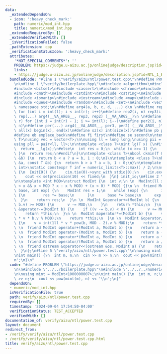 ```yaml
---
data:
  _extendedDependsOn:
  - icon: ':heavy_check_mark:'
    path: numeric/mod_int.hpp
    title: numeric/mod_int.hpp
  _extendedRequiredBy: []
  _extendedVerifiedWith: []
  _isVerificationFailed: false
  _pathExtension: cpp
  _verificationStatusIcon: ':heavy_check_mark:'
  attributes:
    '*NOT_SPECIAL_COMMENTS*': ''
    PROBLEM: https://judge.u-aizu.ac.jp/onlinejudge/description.jsp?id=NTL_1_B
    links:
    - https://judge.u-aizu.ac.jp/onlinejudge/description.jsp?id=NTL_1_B
  bundledCode: "#line 1 \"verify/aizu/ntl/power.test.cpp\"\n#define PROBLEM \"https://judge.u-aizu.ac.jp/onlinejudge/description.jsp?id=NTL_1_B\"\
    \n\n#line 1 \"verify/boilerplate.hpp\"\n#include <algorithm>\n#include <array>\n\
    #include <bitset>\n#include <cassert>\n#include <chrono>\n#include <climits>\n\
    #include <cmath>\n#include <cstdint>\n#include <cstring>\n#include <functional>\n\
    #include <iomanip>\n#include <iostream>\n#include <map>\n#include <numeric>\n\
    #include <queue>\n#include <random>\n#include <set>\n#include <vector>\n\nusing\
    \ namespace std;\n\n#define arg4(a, b, c, d, ...) d\n \n#define rep3(i, l, r)\
    \ for (int i = int(l); i < int(r); i++)\n#define rep2(i, n) rep3(i, 0, n)\n#define\
    \ rep(...) arg4(__VA_ARGS__, rep3, rep2) (__VA_ARGS__)\n \n#define per3(i, l,\
    \ r) for (int i = int(r) - 1; i >= int(l); i--)\n#define per2(i, n) per3(i, 0,\
    \ n)\n#define per(...) arg4(__VA_ARGS__, per3, per2) (__VA_ARGS__)\n\n#define\
    \ all(x) begin(x), end(x)\n#define sz(x) int(size(x))\n#define pb push_back\n\
    #define eb emplace_back\n#define fi first\n#define se second\n\ntemplate <class\
    \ T>\nusing vec = vector<T>;\n\nusing ll = long long;\nusing pii = pair<int, int>;\n\
    using pll = pair<ll, ll>;\n\ntemplate <class T>\nint lg(T x) {\n#if __has_builtin(__lg)\n\
    \  return __lg(x);\n#else\n  int res = 0;\n  while (x >>= 1) {\n    res++;\n \
    \ }\n  return res;\n#endif\n}\n\ntemplate <class T>\nbool ckmin(T &a, const T\
    \ &b) {\n  return b < a ? a = b, 1 : 0;\n}\n\ntemplate <class T>\nbool ckmax(T\
    \ &a, const T &b) {\n  return b > a ? a = b, 1 : 0;\n}\n\ntemplate <class T =\
    \ int>\nstatic constexpr T inf = numeric_limits<T>::max() / 2;\n\nstruct InitIO\
    \ {\n  InitIO() {\n    cin.tie(0)->sync_with_stdio(0);\n    cin.exceptions(cin.failbit);\n\
    \    cout << setprecision(10) << fixed;\n  }\n} init_io;\n#line 2 \"numeric/mod_int.hpp\"\
    \n\ntemplate <int MOD>\nstruct ModInt {\n  int v;\n \n  ModInt(ll x = 0) : v(int(-MOD\
    \ < x && x < MOD ? x : x % MOD) + (x < 0) * MOD) {}\n \n  friend ModInt pow(ModInt\
    \ base, int exp) {\n    ModInt res = 1;\n    while (exp) {\n      if (exp & 1)\
    \ {\n        res *= base;\n      }\n      base *= base;\n      exp >>= 1;\n  \
    \  }\n    return res;\n  }\n \n  ModInt &operator+=(ModInt b) {\n    if ((v +=\
    \ b.v) >= MOD) {\n      v -= MOD;\n    }\n    return *this;\n  }\n \n  ModInt\
    \ &operator-=(ModInt b) {\n    if ((v -= b.v) < 0) {\n      v += MOD;\n    }\n\
    \    return *this;\n  }\n \n  ModInt &operator*=(ModInt b) {\n    v = int(1ll\
    \ * v * b.v % MOD);\n    return *this;\n  }\n \n  ModInt &operator/=(ModInt b)\
    \ {\n    v = int(1ll * v * pow(b, MOD - 2).v % MOD);\n    return *this;\n  }\n\
    \ \n  friend ModInt operator+(ModInt a, ModInt b) {\n    return a += b;\n  }\n\
    \ \n  friend ModInt operator-(ModInt a, ModInt b) {\n    return a -= b;\n  }\n\
    \ \n  friend ModInt operator*(ModInt a, ModInt b) {\n    return a *= b;\n  }\n\
    \ \n  friend ModInt operator/(ModInt a, ModInt b) {\n    return a /= b;\n  }\n\
    \ \n  friend ostream &operator<<(ostream &os, ModInt a) {\n    return os << a.v;\n\
    \  }\n};\n#line 5 \"verify/aizu/ntl/power.test.cpp\"\n\nusing mint = ModInt<1000000007>;\n\
    \nint main() {\n  int m, n;\n  cin >> m >> n;\n  cout << pow(mint(m), n) << '\\\
    n';\n}\n"
  code: "#define PROBLEM \"https://judge.u-aizu.ac.jp/onlinejudge/description.jsp?id=NTL_1_B\"\
    \n\n#include \"../../boilerplate.hpp\"\n#include \"../../../numeric/mod_int.hpp\"\
    \n\nusing mint = ModInt<1000000007>;\n\nint main() {\n  int m, n;\n  cin >> m\
    \ >> n;\n  cout << pow(mint(m), n) << '\\n';\n}"
  dependsOn:
  - numeric/mod_int.hpp
  isVerificationFile: true
  path: verify/aizu/ntl/power.test.cpp
  requiredBy: []
  timestamp: '2024-09-04 17:54:50-04:00'
  verificationStatus: TEST_ACCEPTED
  verifiedWith: []
documentation_of: verify/aizu/ntl/power.test.cpp
layout: document
redirect_from:
- /verify/verify/aizu/ntl/power.test.cpp
- /verify/verify/aizu/ntl/power.test.cpp.html
title: verify/aizu/ntl/power.test.cpp
---
```

